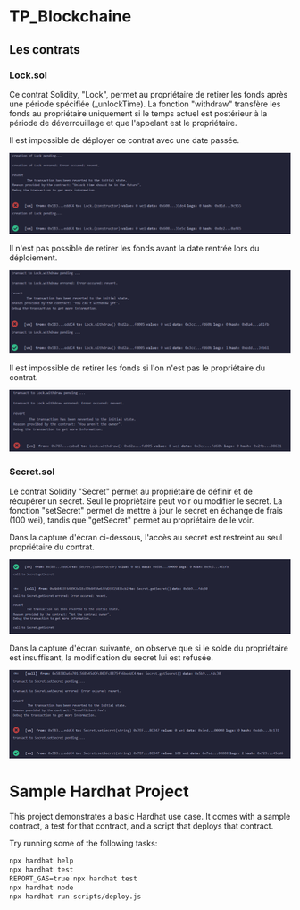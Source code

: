 # TP_Blockchaine

## Les contrats

### Lock.sol

Ce contrat Solidity, "Lock", permet au propriétaire de retirer les fonds après une période spécifiée (_unlockTime). La fonction "withdraw" transfère les fonds au propriétaire uniquement si le temps actuel est postérieur à la période de déverrouillage et que l'appelant est le propriétaire.

Il est impossible de déployer ce contrat avec une date passée.

![Image 3](screenshot/image_3.png)

Il n'est pas possible de retirer les fonds avant la date rentrée lors du déploiement.

![Image 4](screenshot/image_4.png)

Il est impossible de retirer les fonds si l'on n'est pas le propriétaire du contrat.

![Image 5](screenshot/image_5.png)

### Secret.sol

Le contrat Solidity "Secret" permet au propriétaire de définir et de récupérer un secret. Seul le propriétaire peut voir ou modifier le secret. La fonction "setSecret" permet de mettre à jour le secret en échange de frais (100 wei), tandis que "getSecret" permet au propriétaire de le voir.

Dans la capture d'écran ci-dessous, l'accès au secret est restreint au seul propriétaire du contrat.

![Image 1](screenshot/image_1.png)

Dans la capture d'écran suivante, on observe que si le solde du propriétaire est insuffisant, la modification du secret lui est refusée.

![Image 2](screenshot/image_2.png)

# Sample Hardhat Project

This project demonstrates a basic Hardhat use case. It comes with a sample contract, a test for that contract, and a script that deploys that contract.

Try running some of the following tasks:

```shell
npx hardhat help
npx hardhat test
REPORT_GAS=true npx hardhat test
npx hardhat node
npx hardhat run scripts/deploy.js
```
